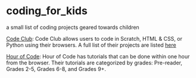 # coding_for_kids
a small list of coding projects geared towards children

[Code Club](https://projects.raspberrypi.org/en/codeclub): Code Club allows users to code in Scratch, HTML & CSS, or Python using their browsers. A full list of their projects are listed [here](https://projects.raspberrypi.org/en/projects)

[Hour of Code](https://hourofcode.com/us/learn): Hour of Code has tutorials that can be done within one hour from the browser. Their tutorials are categorized by grades: Pre-reader, Grades 2-5, Grades 6-8, and Grades 9+. 
